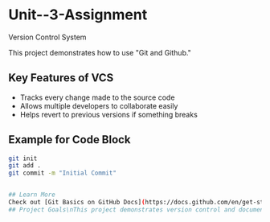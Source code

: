 # Unit--3-Assignment
Version Control System

This project demonstrates how to use "Git and Github."

## Key Features of VCS
- Tracks every change made to the source code  
- Allows multiple developers to collaborate easily  
- Helps revert to previous versions if something breaks  

## Example for Code Block
```bash
git init
git add . 
git commit -m "Initial Commit" 


## Learn More
Check out [Git Basics on GitHub Docs](https://docs.github.com/en/get-started/using-git/about-git)
## Project Goals\nThis project demonstrates version control and documentation using GitHub.
